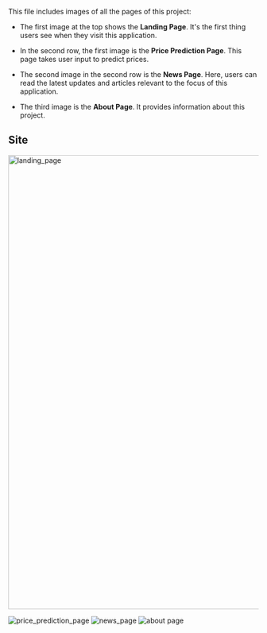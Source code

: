 This file includes images of all the pages of this project:

- The first image at the top shows the **Landing Page**. It's the first thing users see when they visit this application.
  
- In the second row, the first image is the **Price Prediction Page**. This page takes user input to predict prices.
  
- The second image in the second row is the **News Page**. Here, users can read the latest updates and articles relevant to the focus of this application.
  
- The third image is the **About Page**. It provides information about this  project.


## Site
<img src="https://github.com/iamRabia-N/EarthMark/assets/115794049/8016e85a-6440-428e-ac0c-2c7da2bb68ca" alt="landing_page" width="915">

![price_prediction_page](https://github.com/iamRabia-N/EarthMark/assets/115794049/8f7efa65-cb4f-4919-8544-bce67ba0da6a)
![news_page](https://github.com/iamRabia-N/EarthMark/assets/115794049/efd0289d-b18c-4388-9436-5e9ed1b09c57)
![about page](https://github.com/iamRabia-N/EarthMark/assets/115794049/2df0719b-7f5e-4df5-b9f4-83dffbb378dc)

